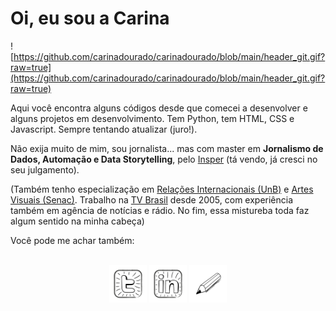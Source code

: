 # Oi, eu sou a Carina

![https://github.com/carinadourado/carinadourado/blob/main/header_git.gif?raw=true](https://github.com/carinadourado/carinadourado/blob/main/header_git.gif?raw=true)

Aqui você encontra alguns códigos desde que comecei a desenvolver e alguns projetos em desenvolvimento. Tem Python, tem HTML, CSS e Javascript. Sempre tentando atualizar (juro!).

Não exija muito de mim, sou jornalista... mas com master em **Jornalismo de Dados, Automação e Data Storytelling**, pelo [Insper](https://www.insper.edu.br/pos-graduacao/master-em-jornalismo-de-dados-automacao-e-data-storytelling/) (tá vendo, já cresci no seu julgamento).

(Também tenho especialização em [Relações Internacionais (UnB)](http://irel.unb.br/) e [Artes Visuais (Senac)](https://www.ead.senac.br/pos-graduacao/gestao-cultural-cultura-desenvolvimento-e-mercado/). Trabalho na [TV Brasil](https://tvbrasil.ebc.com.br/) desde 2005, com experiência também em agência de notícias e rádio. No fim, essa mistureba toda faz algum sentido na minha cabeça)

Você pode me achar também:

<div style="display: inline_block" align="center"><br>
  <a href="https://twitter.com/carinadourado" target="_blank"><img align="center" alt="Rafa-HTML" height="60" width="60" src="https://github.com/carinadourado/carinadourado/blob/main/twitter_icon.png?raw=true"></a>
  <a href="https://www.linkedin.com/in/carinadourado" target="_blank"><img align="center" alt="Rafa-CSS" height="60" width="60" src="https://github.com/carinadourado/carinadourado/blob/main/linkedin_icon.png?raw=true"></a>
  <a href="mailto:carina.dourado@gmail.com"><img align="center" alt="Rafa-Python" height="60" width="60" src="https://github.com/carinadourado/carinadourado/blob/main/email_icon.png?raw=true"></a>
</div>
